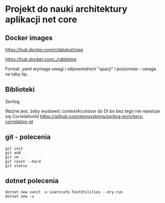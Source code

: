 # Projekt do nauki architektury aplikacji net core


## Docker images
https://hub.docker.com/r/datalust/seq

https://hub.docker.com/_/rabbitmq

Format .yaml wymaga uwagi i odpowiednich "spacji" i poziomów - uwaga na taby itp. 
## Biblioteki

Serilog

Ważne jest, żeby wystawić contextAccessor do DI bo bez tego nie rejestuje się CorrelationId
https://github.com/ekmsystems/serilog-enrichers-correlation-id

## git - polecenia

    git init
    git add .
    git rm .
    git reset --hard
    git status

## dotnet polecenia
    dotnet new xunit -o Learncafe.TestUtilities --dry-run
    dotnet new -u
